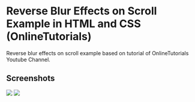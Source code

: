 <h1>Reverse Blur Effects on Scroll Example in HTML and CSS (OnlineTutorials)</h1>
<p>Reverse blur effects on scroll example based on tutorial of OnlineTutorials Youtube Channel.</p>

<h2>Screenshots</h2>
<img src="https://github.com/DjalmoCruzJr/onlinetutorials-tutorial-reverse-blur-effects-in-html-and-css/blob/master/screenshots/screenshot01.png?raw=true">
<img src="https://github.com/DjalmoCruzJr/onlinetutorials-tutorial-reverse-blur-effects-in-html-and-css/blob/master/screenshots/screenshot02.png?raw=true">

